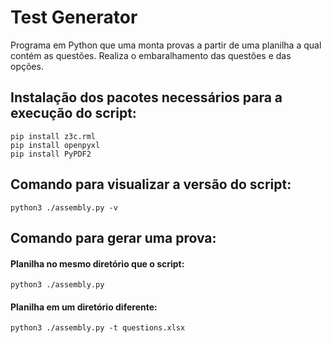 # Test Generator
Programa em Python que uma monta provas a partir de uma planilha a qual contém as questões. 
Realiza o embaralhamento das questões e das opções.


## Instalação dos pacotes necessários para a execução do script:

    pip install z3c.rml
    pip install openpyxl
    pip install PyPDF2

## Comando para visualizar a versão do script:

    python3 ./assembly.py -v
    
## Comando para gerar uma prova:

#### Planilha no mesmo diretório que o script:

    python3 ./assembly.py 

#### Planilha em um diretório diferente:

    python3 ./assembly.py -t questions.xlsx
  
 

